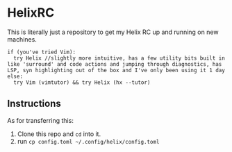 # HelixRC

This is literally just a repository to get my Helix RC up and running on new machines. 

```
if (you've tried Vim):
  try Helix //slightly more intuitive, has a few utility bits built in like 'surround' and code actions and jumping through diagnostics, has LSP, syn highlighting out of the box and I've only been using it 1 day
else:
  try Vim (vimtutor) && try Helix (hx --tutor)
```

## Instructions
As for transferring this:
1. Clone this repo and `cd` into it.
2. run `cp config.toml ~/.config/helix/config.toml`